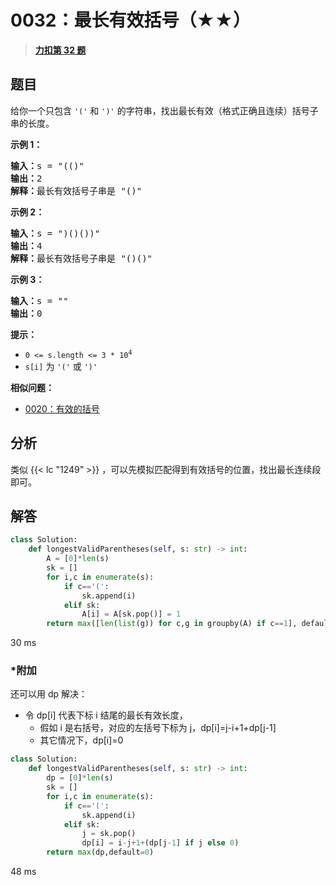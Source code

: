 # 0032：最长有效括号（★★）


> <u>**[力扣第 32 题](https://leetcode.cn/problems/longest-valid-parentheses/)**</u>

## 题目

<p>给你一个只包含 <code>'('</code> 和 <code>')'</code> 的字符串，找出最长有效（格式正确且连续）括号<span data-keyword="substring">子串</span>的长度。</p>



<div class="original__bRMd">
<div>
<p><strong>示例 1：</strong></p>

<pre>
<strong>输入：</strong>s = "(()"
<strong>输出：</strong>2
<strong>解释：</strong>最长有效括号子串是 "()"
</pre>

<p><strong>示例 2：</strong></p>

<pre>
<strong>输入：</strong>s = ")()())"
<strong>输出：</strong>4
<strong>解释：</strong>最长有效括号子串是 "()()"
</pre>

<p><strong>示例 3：</strong></p>

<pre>
<strong>输入：</strong>s = ""
<strong>输出：</strong>0
</pre>



<p><strong>提示：</strong></p>

<ul>
<li><code>0 &lt;= s.length &lt;= 3 * 10<sup>4</sup></code></li>
<li><code>s[i]</code> 为 <code>'('</code> 或 <code>')'</code></li>
</ul>
</div>
</div>


**相似问题：**
- [0020：有效的括号](/leetcode/0020)


## 分析 


类似 {{< lc "1249" >}} ，可以先模拟匹配得到有效括号的位置，找出最长连续段即可。

## 解答

```python
class Solution:
    def longestValidParentheses(self, s: str) -> int:
        A = [0]*len(s)
        sk = []
        for i,c in enumerate(s):
            if c=='(':
                sk.append(i)
            elif sk:
                A[i] = A[sk.pop()] = 1
        return max([len(list(g)) for c,g in groupby(A) if c==1], default=0)
```
30 ms

### *附加

还可以用 dp 解决：
- 令 dp[i] 代表下标 i 结尾的最长有效长度，
	- 假如 i 是右括号，对应的左括号下标为 j，dp[i]=j-i+1+dp[j-1]
	- 其它情况下，dp[i]=0



```python
class Solution:
    def longestValidParentheses(self, s: str) -> int:
        dp = [0]*len(s)
        sk = []
        for i,c in enumerate(s):
            if c=='(':
                sk.append(i)
            elif sk:
                j = sk.pop()
                dp[i] = i-j+1+(dp[j-1] if j else 0)
        return max(dp,default=0)
```
48 ms
